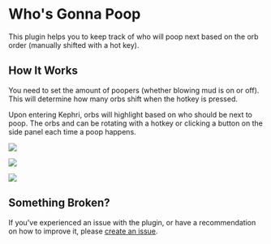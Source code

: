 # Who's Gonna Poop

This plugin helps you to keep track of who will poop next based on the orb order (manually shifted with a hot key).



## How It Works

You need to set the amount of poopers (whether blowing mud is on or off). This will determine how many orbs shift when the hotkey is pressed.

Upon entering Kephri, orbs will highlight based on who should be next to poop. The orbs and can be rotating with a hotkey or clicking a button on the side panel each time a poop happens.

![](https://imgur.com/gjPCadf.png)

![](https://imgur.com/sFpEIOS.png)

![](https://imgur.com/ltmQTqm.png)


## Something Broken?

If you've experienced an issue with the plugin, or have a recommendation on how to improve it, please [create an issue](https://github.com/ElOsoGroso/WhosGonnaPoop/issues/new).

